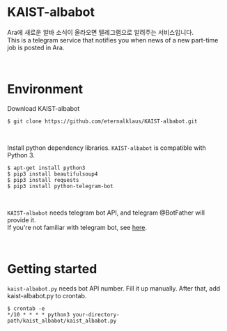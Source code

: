 # KAIST-albabot
Ara에 새로운 알바 소식이 올라오면 텔레그램으로 알려주는 서비스입니다.   
This is a telegram service that notifies you when news of a new part-time job is posted in Ara.  

<br>

# Environment
Download KAIST-albabot  

    $ git clone https://github.com/eternalklaus/KAIST-albabot.git

<br>

Install python dependency libraries. `KAIST-albabot` is compatible with Python 3.  

    $ apt-get install python3
    $ pip3 install beautifulsoup4
    $ pip3 install requests
    $ pip3 install python-telegram-bot

<br>

`KAIST-albabot` needs telegram bot API, and telegram @BotFather will provide it.   
If you're not familiar with telegram bot, see [here](https://core.telegram.org/bots/api).

<br>

# Getting started
 
`kaist-albabot.py` needs bot API number. Fill it up manually. 
After that, add kaist-albabot.py to crontab.  

    $ crontab -e
    */10 * * * * python3 your-directory-path/kaist_albabot/kaist_albabot.py
    
  
